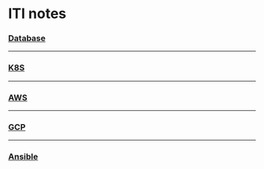 # ITI notes
### [Database](./database/README.md)

----

### [K8S](./k8s/README.md)

---

### [AWS](./aws/README.md)

---

### [GCP](./gcp/README.md)

----

### [Ansible](./ansible/README.md)